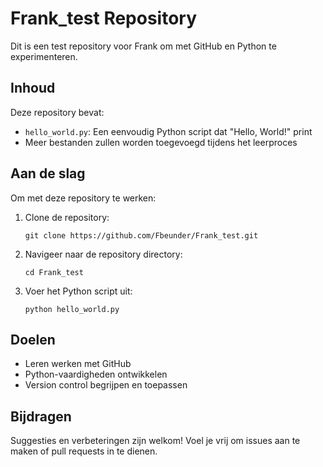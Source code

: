 # Frank_test Repository

Dit is een test repository voor Frank om met GitHub en Python te experimenteren.

## Inhoud

Deze repository bevat:

- `hello_world.py`: Een eenvoudig Python script dat "Hello, World!" print
- Meer bestanden zullen worden toegevoegd tijdens het leerproces

## Aan de slag

Om met deze repository te werken:

1. Clone de repository:
   ```
   git clone https://github.com/Fbeunder/Frank_test.git
   ```

2. Navigeer naar de repository directory:
   ```
   cd Frank_test
   ```

3. Voer het Python script uit:
   ```
   python hello_world.py
   ```

## Doelen

- Leren werken met GitHub
- Python-vaardigheden ontwikkelen
- Version control begrijpen en toepassen

## Bijdragen

Suggesties en verbeteringen zijn welkom! Voel je vrij om issues aan te maken of pull requests in te dienen.
